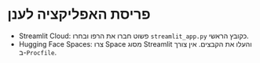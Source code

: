 # פריסת האפליקציה לענן
- Streamlit Cloud: פשוט חברו את הרפו ובחרו `streamlit_app.py` כקובץ הראשי.
- Hugging Face Spaces: צרו Space מסוג Streamlit והעלו את הקבצים. אין צורך ב-`Procfile`.
